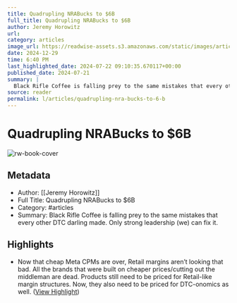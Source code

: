 ```yaml
---
title: Quadrupling NRABucks to $6B
full_title: Quadrupling NRABucks to $6B
author: Jeremy Horowitz
url: 
category: articles
image_url: https://readwise-assets.s3.amazonaws.com/static/images/article2.74d541386bbf.png
date: 2024-12-29
time: 6:40 PM
last_highlighted_date: 2024-07-22 09:10:35.670117+00:00
published_date: 2024-07-21
summary: |
  Black Rifle Coffee is falling prey to the same mistakes that every other DTC darling made. Only strong leadership (we) can fix it.
source: reader
permalink: l/articles/quadrupling-nra-bucks-to-6-b
---
```

# Quadrupling NRABucks to $6B

![rw-book-cover](https://readwise-assets.s3.amazonaws.com/static/images/article2.74d541386bbf.png)

## Metadata
- Author: [[Jeremy Horowitz]]
- Full Title: Quadrupling NRABucks to $6B
- Category: #articles
- Summary: Black Rifle Coffee is falling prey to the same mistakes that every other DTC darling made. Only strong leadership (we) can fix it.

## Highlights
- Now that cheap Meta CPMs are over, Retail margins aren’t looking that bad. All the brands that were built on cheaper prices/cutting out the middleman are dead. Products still need to be priced for Retail-like margin structures. Now, they also need to be priced for DTC-onomics as well. ([View Highlight](https://read.readwise.io/read/01j3cv9yz7k46wh68ar73wnfbw))


